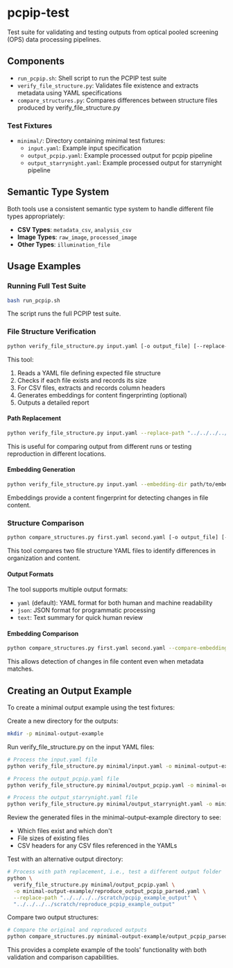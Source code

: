 # pcpip-test

Test suite for validating and testing outputs from optical pooled screening (OPS) data processing pipelines.

## Components

- `run_pcpip.sh`: Shell script to run the PCPIP test suite
- `verify_file_structure.py`: Validates file existence and extracts metadata using YAML specifications
- `compare_structures.py`: Compares differences between structure files produced by verify_file_structure.py

### Test Fixtures

- `minimal/`: Directory containing minimal test fixtures:
  - `input.yaml`: Example input specification
  - `output_pcpip.yaml`: Example processed output for pcpip pipeline
  - `output_starrynight.yaml`: Example processed output for starrynight pipeline

## Semantic Type System

Both tools use a consistent semantic type system to handle different file types appropriately:

- **CSV Types**: `metadata_csv`, `analysis_csv`
- **Image Types**: `raw_image`, `processed_image`
- **Other Types**: `illumination_file`

## Usage Examples

### Running Full Test Suite

```bash
bash run_pcpip.sh
```

The script runs the full PCPIP test suite.

### File Structure Verification

```bash
python verify_file_structure.py input.yaml [-o output_file] [--replace-path OLD_PATH NEW_PATH] [--embedding-dir DIR]
```

This tool:

1. Reads a YAML file defining expected file structure
2. Checks if each file exists and records its size
3. For CSV files, extracts and records column headers
4. Generates embeddings for content fingerprinting (optional)
5. Outputs a detailed report

#### Path Replacement

```bash
python verify_file_structure.py input.yaml --replace-path "../../../../scratch/pcpip_example_output" "../../../../scratch/reproduce_pcpip_example_output"
```

This is useful for comparing output from different runs or testing reproduction in different locations.

#### Embedding Generation

```bash
python verify_file_structure.py input.yaml --embedding-dir path/to/embeddings
```

Embeddings provide a content fingerprint for detecting changes in file content.

### Structure Comparison

```bash
python compare_structures.py first.yaml second.yaml [-o output_file] [--output-format FORMAT] [--compare-embeddings]
```

This tool compares two file structure YAML files to identify differences in organization and content.

#### Output Formats

The tool supports multiple output formats:

- `yaml` (default): YAML format for both human and machine readability
- `json`: JSON format for programmatic processing
- `text`: Text summary for quick human review

#### Embedding Comparison

```bash
python compare_structures.py first.yaml second.yaml --compare-embeddings --tolerance 0.01
```

This allows detection of changes in file content even when metadata matches.

## Creating an Output Example

To create a minimal output example using the test fixtures:

Create a new directory for the outputs:

```bash
mkdir -p minimal-output-example
```

Run verify_file_structure.py on the input YAML files:

```bash
# Process the input.yaml file
python verify_file_structure.py minimal/input.yaml -o minimal-output-example/input_parsed.yaml

# Process the output_pcpip.yaml file
python verify_file_structure.py minimal/output_pcpip.yaml -o minimal-output-example/output_pcpip_parsed.yaml

# Process the output_starrynight.yaml file
python verify_file_structure.py minimal/output_starrynight.yaml -o minimal-output-example/output_starrynight_parsed.yaml
```

Review the generated files in the minimal-output-example directory to see:

   - Which files exist and which don't
   - File sizes of existing files
   - CSV headers for any CSV files referenced in the YAMLs

Test with an alternative output directory:

```bash
# Process with path replacement, i.e., test a different output folder
python \
  verify_file_structure.py minimal/output_pcpip.yaml \
  -o minimal-output-example/reproduce_output_pcpip_parsed.yaml \
  --replace-path "../../../../scratch/pcpip_example_output" \
  "../../../../scratch/reproduce_pcpip_example_output"
```

Compare two output structures:

```bash
# Compare the original and reproduced outputs
python compare_structures.py minimal-output-example/output_pcpip_parsed.yaml minimal-output-example/reproduce_output_pcpip_parsed.yaml -o comparison.yaml
```

This provides a complete example of the tools' functionality with both validation and comparison capabilities.
